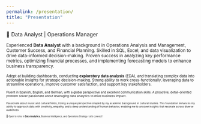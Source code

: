 ```yaml
---
permalink: /presentation/
title: "Presentation"
---
```


🔹 Data Analyst | Operations Manager

<small> Experienced **Data Analyst** with a background in Operations Analysis and Management, Customer Success, and Financial Planning. Skilled in SQL, Excel, and data visualization to drive data-informed decision-making. Proven success in analyzing key performance metrics, optimizing financial processes, and implementing forecasting models to enhance business transparency.

<small>Adept at building dashboards, conducting **exploratory data analysis** (EDA), and translating complex data into actionable insights for strategic decision-making. Strong ability to work cross-functionally, leveraging data to streamline operations, improve customer satisfaction, and support key stakeholders.

<small>Fluent in Spanish, English, and German, with a global perspective and excellent communication skills. A proactive, detail-oriented problem solver passionate about leveraging data analytics to drive business impact.

<small>Passionate about music and cultural fields, I bring a unique perspective shaped by my academic background in cultural studies. This foundation enhances my ability to approach data with creativity, empathy, and a deep understanding of human behavior, enabling me to uncover insights that resonate across diverse audiences.

📩 <small>Open to roles in **Data Analytics**, Business Intelligence, and Operations Strategy. Let’s connect!
